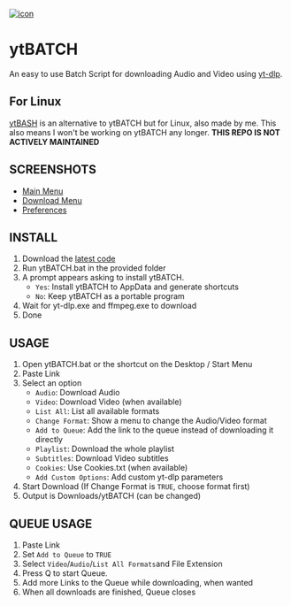 [![icon](https://github.com/eppic/ytBATCH/blob/main/bin/256.ico)](https://github.com/eppic/ytBATCH)
# ytBATCH
An easy to use Batch Script for downloading Audio and Video using [yt-dlp](https://github.com/yt-dlp/yt-dlp).  

## For Linux
[ytBASH](https://github.com/eppic/ytBASH) is an alternative to ytBATCH but for Linux, also made by me.
This also means I won't be working on ytBATCH any longer. 
__THIS REPO IS NOT ACTIVELY MAINTAINED__

## SCREENSHOTS

   - [Main Menu](https://raw.githubusercontent.com/eppic/ytBATCH-externals/main/image_295.png)
   - [Download Menu](https://raw.githubusercontent.com/eppic/ytBATCH-externals/main/image_293.png)  
   - [Preferences](https://raw.githubusercontent.com/eppic/ytBATCH-externals/main/image_294.png)  

## INSTALL

1. Download the [latest code](https://github.com/eppic/ytBATCH/archive/refs/heads/main.zip) 
2. Run ytBATCH.bat in the provided folder  
3. A prompt appears asking to install ytBATCH.  
   - `Yes`: Install ytBATCH to AppData and generate shortcuts  
   - `No`: Keep ytBATCH as a portable program  
4. Wait for yt-dlp.exe and ffmpeg.exe to download  
5. Done  

## USAGE

1. Open ytBATCH.bat or the shortcut on the Desktop / Start Menu  
2. Paste Link  
3. Select an option  
   - `Audio`: Download Audio
   - `Video`: Download Video (when available)
   - `List All`: List all available formats
   - `Change Format`: Show a menu to change the Audio/Video format
   - `Add to Queue`: Add the link to the queue instead of downloading it directly
   - `Playlist`: Download the whole playlist 
   - `Subtitles`: Download Video subtitles
   - `Cookies`: Use Cookies.txt (when available) 
   - `Add Custom Options`: Add custom yt-dlp parameters
4. Start Download (If Change Format is `TRUE`, choose format first)
5. Output is Downloads/ytBATCH (can be changed)

## QUEUE USAGE

1. Paste Link
2. Set `Add to Queue` to `TRUE`
3. Select `Video`/`Audio`/`List All Formats`and File Extension
4. Press Q to start Queue.
5. Add more Links to the Queue while downloading, when wanted
6. When all downloads are finished, Queue closes
